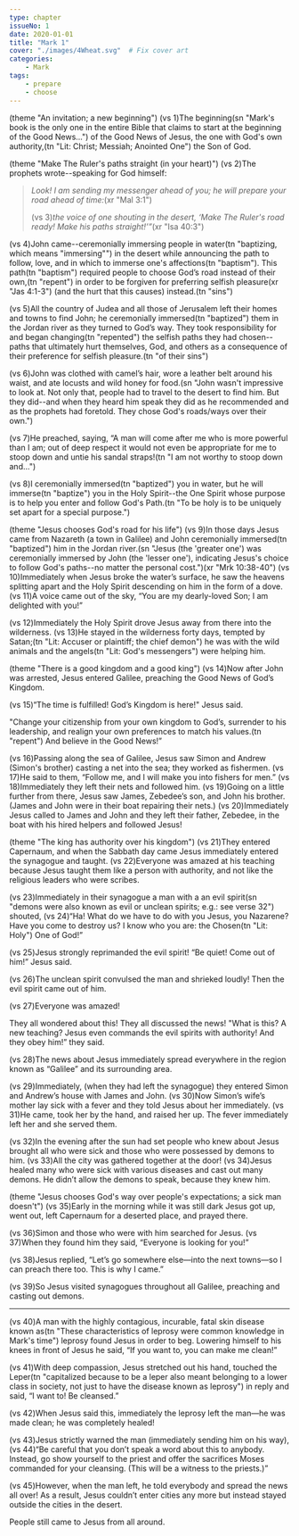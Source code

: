```yaml
---
type: chapter
issueNo: 1
date: 2020-01-01
title: "Mark 1"
cover: "./images/4Wheat.svg"  # Fix cover art
categories: 
    - Mark
tags:
    - prepare
    - choose
---
```


(theme "An invitation; a new beginning")
(vs 1)The beginning(sn "Mark's book is the only one in the entire Bible that claims to start at the beginning of the Good News...") of the Good News of Jesus, the one with God's own authority,(tn "Lit: Christ; Messiah; Anointed One") the Son of God.

(theme "Make The Ruler's paths straight (in your heart)")
(vs 2)The prophets wrote--speaking for God himself:

> *Look! I am sending my messenger ahead of you;*
>   *he will prepare your road ahead of time:*(xr "Mal 3:1")
>
> (vs 3)*the voice of one shouting in the desert,*
>   *‘Make The Ruler's road ready!  Make his paths straight!’”*(xr "Isa 40:3")

(vs 4)John came--ceremonially immersing people in water(tn "baptizing, which means "immersing"") in the desert while announcing the path to follow, love, and in which to immerse one's affections(tn "baptism").  This path(tn "baptism") required people to choose God’s road instead of their own,(tn "repent") in order to be forgiven for preferring selfish pleasure(xr "Jas 4:1-3") (and the hurt that this causes) instead.(tn "sins")

(vs 5)All the country of Judea and all those of Jerusalem left their homes and towns to find John; he ceremonially immersed(tn "baptized") them in the Jordan river as they turned to God’s way.  They took responsibility for and began changing(tn "repented") the selfish paths they had chosen--paths that ultimately hurt themselves, God, and others as a consequence of their preference for selfish pleasure.(tn "of their sins")

(vs 6)John was clothed with camel’s hair, wore a leather belt around his waist, and ate locusts and wild honey for food.(sn "John wasn't impressive to look at.  Not only that, people had to travel to the desert to find him.  But they did--and when they heard him speak they did as he recommended and as the prophets had foretold.  They chose God's roads/ways over their own.")

(vs 7)He preached, saying, “A man will come after me who is more powerful than I am; out of deep respect it would not even be appropriate for me to stoop down and untie his sandal straps!(tn "I am not worthy to stoop down and...")

(vs 8)I ceremonially immersed(tn "baptized") you in water, but he will immerse(tn "baptize") you in the Holy Spirit--the One Spirit whose purpose is to help you enter and follow God's Path.(tn "To be holy is to be uniquely set apart for a special purpose.")

(theme "Jesus chooses God's road for his life")
(vs 9)In those days Jesus came from Nazareth (a town in Galilee) and John ceremonially immersed(tn "baptized") him in the Jordan river.(sn "Jesus (the 'greater one') was ceremonially immersed by John (the 'lesser one'), indicating Jesus's choice to follow God's paths--no matter the personal cost.")(xr "Mrk 10:38-40")  (vs 10)Immediately when Jesus broke the water’s surface, he saw the heavens splitting apart and the Holy Spirit descending on him in the form of a dove.  (vs 11)A voice came out of the sky, “You are my dearly-loved Son; I am delighted with you!”

(vs 12)Immediately the Holy Spirit drove Jesus away from there into the wilderness.  (vs 13)He stayed in the wilderness forty days, tempted by Satan;(tn "Lit: Accuser or plaintiff; the chief demon") he was with the wild animals and the angels(tn "Lit: God's messengers") were helping him.

(theme "There is a good kingdom and a good king")
(vs 14)Now after John was arrested, Jesus entered Galilee, preaching the Good News of God’s Kingdom.  

(vs 15)“The time is fulfilled!  God’s Kingdom is here!" Jesus said.

"Change your citizenship from your own kingdom to God’s, surrender to his leadership, and realign your own preferences to match his values.(tn "repent")  And believe in the Good News!”

(vs 16)Passing along the sea of Galilee, Jesus saw Simon and Andrew (Simon's brother) casting a net into the sea; they worked as fishermen.  (vs 17)He said to them, “Follow me, and I will make you into fishers for men.”  (vs 18)Immediately they left their nets and followed him.  (vs 19)Going on a little further from there, Jesus saw James, Zebedee’s son, and John his brother. (James and John were in their boat repairing their nets.)  (vs 20)Immediately Jesus called to James and John and they left their father, Zebedee, in the boat with his hired helpers and followed Jesus!

(theme "The king has authority over his kingdom")
(vs 21)They entered Capernaum, and when the Sabbath day came Jesus immediately entered the synagogue and taught.  (vs 22)Everyone was amazed at his teaching because Jesus taught them like a person with authority, and not like the religious leaders who were scribes.  

(vs 23)Immediately in their synagogue a man with a an evil spirit(sn "demons were also known as evil or unclean spirits; e.g.: see verse 32") shouted,  (vs 24)“Ha! What do we have to do with you Jesus, you Nazarene? Have you come to destroy us? I know who you are: the Chosen(tn "Lit: Holy") One of God!”  

(vs 25)Jesus strongly reprimanded the evil spirit!  “Be quiet! Come out of him!” Jesus said.

(vs 26)The unclean spirit convulsed the man and shrieked loudly!  Then the evil spirit came out of him.

(vs 27)Everyone was amazed! 

They all wondered about this!  They all discussed the news!  "What is this? A new teaching? Jesus even commands the evil spirits with authority!  And they obey him!” they said.

(vs 28)The news about Jesus immediately spread everywhere in the region known as “Galilee” and its surrounding area.

(vs 29)Immediately, (when they had left the synagogue) they entered Simon and Andrew’s house with James and John.  (vs 30)Now Simon’s wife’s mother lay sick with a fever and they told Jesus about her immediately.  (vs 31)He came, took her by the hand, and raised her up. The fever immediately left her and she served them.

(vs 32)In the evening after the sun had set people who knew about Jesus brought all who were sick and those who were possessed by demons to him.  (vs 33)All the city was gathered together at the door!  (vs 34)Jesus healed many who were sick with various diseases and cast out many demons. He didn’t allow the demons to speak, because they knew him.

(theme "Jesus chooses God's way over people's expectations; a sick man doesn't")
(vs 35)Early in the morning while it was still dark Jesus got up, went out, left Capernaum for a deserted place, and prayed there.

(vs 36)Simon and those who were with him searched for Jesus. (vs 37)When they found him they said, “Everyone is looking for you!”  

(vs 38)Jesus replied, “Let’s go somewhere else—into the next towns—so I can preach there too. This is why I came.”  

(vs 39)So Jesus visited synagogues throughout all Galilee, preaching and casting out demons.

-------

(vs 40)A man with the highly contagious, incurable, fatal skin disease known as(tn "These characteristics of leprosy were common knowledge in Mark's time") leprosy found Jesus in order to beg.  Lowering himself to his knees in front of Jesus he said, “If you want to, you can make me clean!”  

(vs 41)With deep compassion, Jesus stretched out his hand, touched the Leper(tn "capitalized because to be a leper also meant belonging to a lower class in society, not just to have the disease known as leprosy") in reply and said, “I want to!  Be cleansed.”  

(vs 42)When Jesus said this, immediately the leprosy left the man—he was made clean; he was completely healed!

(vs 43)Jesus strictly warned the man (immediately sending him on his way),  (vs 44)“Be careful that you don’t speak a word about this to anybody. Instead, go show yourself to the priest and offer the sacrifices Moses commanded for your cleansing. (This will be a witness to the priests.)”

(vs 45)However, when the man left, he told everybody and spread the news all over!  As a result, Jesus couldn’t enter cities any more but instead stayed outside the cities in the desert.

People still came to Jesus from all around.